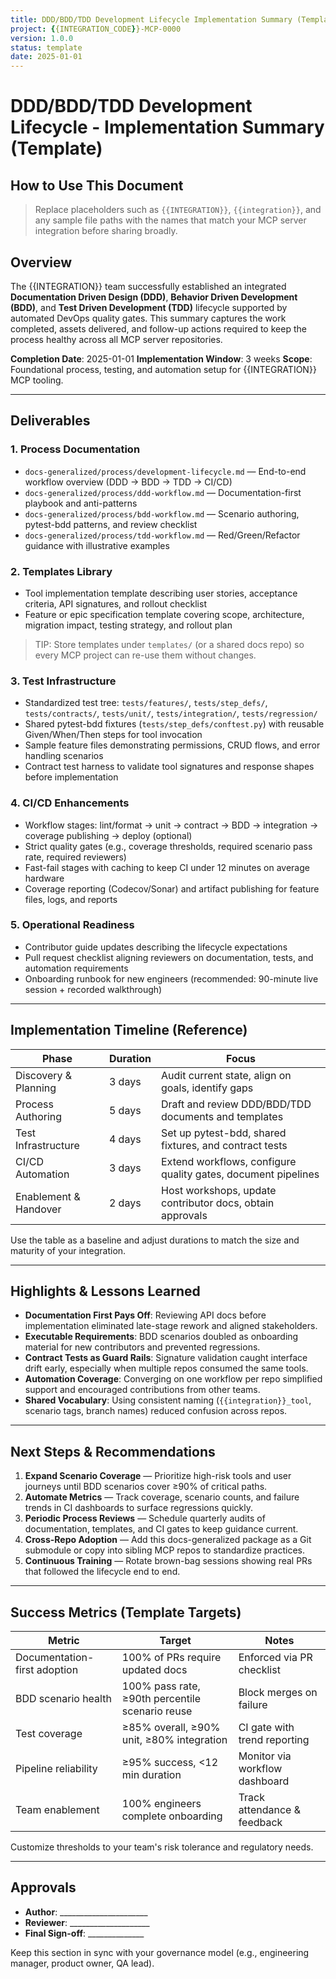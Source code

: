 ```yaml
---
title: DDD/BDD/TDD Development Lifecycle Implementation Summary (Template)
project: {{INTEGRATION_CODE}}-MCP-0000
version: 1.0.0
status: template
date: 2025-01-01
---
```


# DDD/BDD/TDD Development Lifecycle - Implementation Summary (Template)

## How to Use This Document

> Replace placeholders such as `{{INTEGRATION}}`, `{{integration}}`, and any sample file paths with the names that match your MCP server integration before sharing broadly.

## Overview

The {{INTEGRATION}} team successfully established an integrated **Documentation Driven Design (DDD)**, **Behavior Driven Development (BDD)**, and **Test Driven Development (TDD)** lifecycle supported by automated DevOps quality gates. This summary captures the work completed, assets delivered, and follow-up actions required to keep the process healthy across all MCP server repositories.

**Completion Date**: 2025-01-01
**Implementation Window**: 3 weeks
**Scope**: Foundational process, testing, and automation setup for {{INTEGRATION}} MCP tooling.

---

## Deliverables

### 1. Process Documentation
- `docs-generalized/process/development-lifecycle.md` — End-to-end workflow overview (DDD → BDD → TDD → CI/CD)
- `docs-generalized/process/ddd-workflow.md` — Documentation-first playbook and anti-patterns
- `docs-generalized/process/bdd-workflow.md` — Scenario authoring, pytest-bdd patterns, and review checklist
- `docs-generalized/process/tdd-workflow.md` — Red/Green/Refactor guidance with illustrative examples

### 2. Templates Library
- Tool implementation template describing user stories, acceptance criteria, API signatures, and rollout checklist
- Feature or epic specification template covering scope, architecture, migration impact, testing strategy, and rollout plan

> TIP: Store templates under `templates/` (or a shared docs repo) so every MCP project can re-use them without changes.

### 3. Test Infrastructure
- Standardized test tree: `tests/features/`, `tests/step_defs/`, `tests/contracts/`, `tests/unit/`, `tests/integration/`, `tests/regression/`
- Shared pytest-bdd fixtures (`tests/step_defs/conftest.py`) with reusable Given/When/Then steps for tool invocation
- Sample feature files demonstrating permissions, CRUD flows, and error handling scenarios
- Contract test harness to validate tool signatures and response shapes before implementation

### 4. CI/CD Enhancements
- Workflow stages: lint/format → unit → contract → BDD → integration → coverage publishing → deploy (optional)
- Strict quality gates (e.g., coverage thresholds, required scenario pass rate, required reviewers)
- Fast-fail stages with caching to keep CI under 12 minutes on average hardware
- Coverage reporting (Codecov/Sonar) and artifact publishing for feature files, logs, and reports

### 5. Operational Readiness
- Contributor guide updates describing the lifecycle expectations
- Pull request checklist aligning reviewers on documentation, tests, and automation requirements
- Onboarding runbook for new engineers (recommended: 90-minute live session + recorded walkthrough)

---

## Implementation Timeline (Reference)

| Phase | Duration | Focus |
|-------|----------|-------|
| Discovery & Planning | 3 days | Audit current state, align on goals, identify gaps |
| Process Authoring | 5 days | Draft and review DDD/BDD/TDD documents and templates |
| Test Infrastructure | 4 days | Set up pytest-bdd, shared fixtures, and contract tests |
| CI/CD Automation | 3 days | Extend workflows, configure quality gates, document pipelines |
| Enablement & Handover | 2 days | Host workshops, update contributor docs, obtain approvals |

Use the table as a baseline and adjust durations to match the size and maturity of your integration.

---

## Highlights & Lessons Learned

- **Documentation First Pays Off**: Reviewing API docs before implementation eliminated late-stage rework and aligned stakeholders.
- **Executable Requirements**: BDD scenarios doubled as onboarding material for new contributors and prevented regressions.
- **Contract Tests as Guard Rails**: Signature validation caught interface drift early, especially when multiple repos consumed the same tools.
- **Automation Coverage**: Converging on one workflow per repo simplified support and encouraged contributions from other teams.
- **Shared Vocabulary**: Using consistent naming (`{{integration}}_tool`, scenario tags, branch names) reduced confusion across repos.

---

## Next Steps & Recommendations

1. **Expand Scenario Coverage** — Prioritize high-risk tools and user journeys until BDD scenarios cover ≥90% of critical paths.
2. **Automate Metrics** — Track coverage, scenario counts, and failure trends in CI dashboards to surface regressions quickly.
3. **Periodic Process Reviews** — Schedule quarterly audits of documentation, templates, and CI gates to keep guidance current.
4. **Cross-Repo Adoption** — Add this docs-generalized package as a Git submodule or copy into sibling MCP repos to standardize practices.
5. **Continuous Training** — Rotate brown-bag sessions showing real PRs that followed the lifecycle end to end.

---

## Success Metrics (Template Targets)

| Metric | Target | Notes |
|--------|--------|-------|
| Documentation-first adoption | 100% of PRs require updated docs | Enforced via PR checklist |
| BDD scenario health | 100% pass rate, ≥90th percentile scenario reuse | Block merges on failure |
| Test coverage | ≥85% overall, ≥90% unit, ≥80% integration | CI gate with trend reporting |
| Pipeline reliability | ≥95% success, <12 min duration | Monitor via workflow dashboard |
| Team enablement | 100% engineers complete onboarding | Track attendance & feedback |

Customize thresholds to your team's risk tolerance and regulatory needs.

---

## Approvals

- **Author**: ______________________
- **Reviewer**: ____________________
- **Final Sign-off**: ______________

Keep this section in sync with your governance model (e.g., engineering manager, product owner, QA lead).
